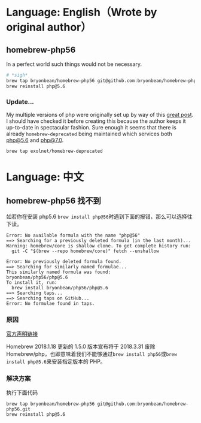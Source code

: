# Language: English（Wrote by original author）
## homebrew-php56
In a perfect world such things would not be necessary.

```bash
# *sigh*
brew tap bryonbean/homebrew-php56 git@github.com:bryonbean/homebrew-php56.git 
brew reinstall php@5.6
```
### Update...
My multiple versions of php were originally set up by way of this [great post](https://getgrav.org/blog/macos-mojave-apache-multiple-php-versions). I should have checked it before creating this because the author keeps it up-to-date in spectacular fashion. Sure enough it seems that there is already `homebrew-deprecated` being maintained which services both php@5.6 and php@7.0.

```bash
brew tap exolnet/homebrew-deprecated
```

# Language: 中文
## homebrew-php56 找不到

如若你在安装 php5.6 ```brew install php@56```时遇到下面的报错，那么可以选择往下读。
```
Error: No available formula with the name "php@56" 
==> Searching for a previously deleted formula (in the last month)...
Warning: homebrew/core is shallow clone. To get complete history run:
  git -C "$(brew --repo homebrew/core)" fetch --unshallow

Error: No previously deleted formula found.
==> Searching for similarly named formulae...
This similarly named formula was found:
bryonbean/php56/php@5.6
To install it, run:
  brew install bryonbean/php56/php@5.6
==> Searching taps...
==> Searching taps on GitHub...
Error: No formulae found in taps.
```
### 原因
[官方声明链接](https://brew.sh/2018/01/19/homebrew-1.5.0/)

Homebrew 2018.1.18 更新的 1.5.0 版本宣布将于 2018.3.31 废除 Homebrew/php，也即意味着我们不能够通过```brew install php56```或```brew install php@5.6```来安装指定版本的 PHP。
### 解决方案
执行下面代码
```
brew tap bryonbean/homebrew-php56 git@github.com:bryonbean/homebrew-php56.git
brew reinstall php@5.6
```
